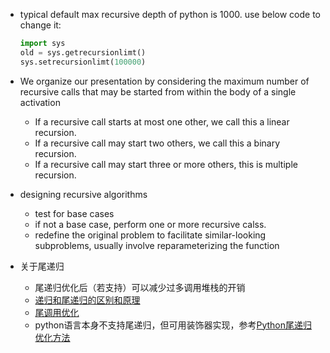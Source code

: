 - typical default max recursive depth of python is 1000. use below code to change it:
    ``` python
    import sys
    old = sys.getrecursionlimt()
    sys.setrecursionlimt(100000) 
    ```
- We organize our presentation by considering the maximum number of recursive calls that may be started from within the body of a single activation
    - If a recursive call starts at most one other, we call this a linear recursion.
    - If a recursive call may start two others, we call this a binary recursion.
    - If a recursive call may start three or more others, this is multiple recursion.

- designing recursive algorithms 
    - test for base cases
    - if not a base case, perform one or more recursive calss. 
    - redefine the original problem to facilitate similar-looking subproblems, usually involve reparameterizing the function

- 关于尾递归
    - 尾递归优化后（若支持）可以减少过多调用堆栈的开销
    - [递归和尾递归的区别和原理](https://blog.csdn.net/zcyzsy/article/details/77151709)
    - [尾调用优化](https://www.ruanyifeng.com/blog/2015/04/tail-call.html)
    - python语言本身不支持尾递归，但可用装饰器实现，参考[Python尾递归优化方法](https://www.cnblogs.com/zhuminghui/p/9145549.html)